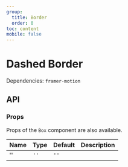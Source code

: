 ```yaml
---
group:
  title: Border
  order: 0
toc: content
mobile: false
---
```


# Dashed Border

Dependencies: `framer-motion`

<code src="./examples/border/dashed-border" ></code>

## API

### Props

Props of the `Box` component are also available.

| Name | Type | Default | Description |
| ---- | ---- | ------- | ----------- |
| ''   | `''` | `''`    |             |
